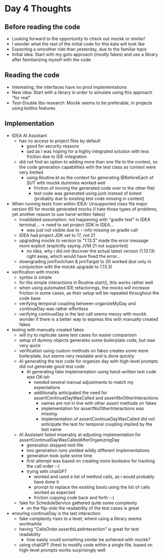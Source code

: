# Day 4 Thoughts

## Before reading the code

- Looking forward to the opportunity to check out mockk or similar!
- I wonder what the rest of the initial code for this kata will look like
- Expecting a smoother ride than yesterday, due to the familiar topic
- Initial idea: Start with my goto approach (mostly fakes) and use a library after familiarizing myself with the code

## Reading the code

- Interesting, the interfaces have no prod implementations
- New idea: Start with a library in order to simulate using this approach "for real"
- Test-Double libs research: Mockk seems to be preferable, in projects using kotlins features

## Implementation

- IDEA AI Assistant
  - has no access to project files by default
    - good for security reasons
    - sad as I was hoping for a highly integrated solution with less friction due to IDE-integration
  - did not find an option to adding more than one file to the context, so the code generation capabilities with the test class as context were very limited
    - using Routine.kt as the context for generating @BeforeEach of SUT with mockk dummies worked well
      - friction of moving the generated code over to the other file)
      - test code was generated using junit instead of kotest (probably due to existing test code missing in context)
- When running tests from within IDEA: Unsupported class file major version 65 for mockk generated mocks (I hate those types of problems, yet another reason to use hand-written fakes)
  - invalidated assumption: not happening with "gradle test" in IDEA terminal... -> need to set project SDK in IDEA...
    - was just not visible due to --info missing on gradle call
  - IDEA had project JDK set to 17, not 21
  - upgrading mockk to version to "1.13.3" made the error message more explicit (explicitly saying JVM 21 not supported)
    - no idea, why i did not discover the actual latest version (1.13.13) right away, which would have fixed the error...
  - downgrading jvmToolchain & jvmTarget to 20 worked (but only in conjunction with the mockk upgrade to 1.13.3)
- verification with mockk
  - syntax is simple
  - for the simple interactions in Routine.start(), this works rather well
  - when using automated IDE refactorings, the mocks will increase friction in some cases, as their setup will be repeated throughout the code base
  - verifying temporal coupling between organizeMyDay and continueDay was rather effortless
  - verifying continueDay is the last call seems messy with mockk. wonder if there is a better way to express this with manually created fakes
- testing with manually created fakes
  - will try to replicate same test cases for easier comparison 
  - setup of dummy objects generates some boilerplate code, but was very quick
  - verification using custom methods on fakes creates some more boilerplate, but seems very readable and is done quickly
  - AI generating the test code for organize day with high-level prompts did not generate good test code
    - AI generating fake implementation using hand-written test code was OK-ish
      - needed several manual adjustments to match my expectations
      - additionally anticipated the need for assertContinueDayWasCalled and assertNoOtherInteractions
        - names are not in line with other assert methods on fakes
        - implementation for assertNoOtherInteractions was missing
        - implementation of assertContinueDayWasCalled did not anticipate the test for temporal coupling implied by the test name
  - AI Assistant failed miserably at adjusting implementation for assertContinueDayWasCalledAfterOrganizingDay
    - generation stopped mid-file
    - two generation runs yielded wildly different implementations
    - generation took quite some time
    - first attempt was based on creating more booleans for tracking the call order :-(
    - trying with chatGPT
      - worked and used a list of method calls, as i would probably have done it 
      - prompt to replace the existing bools using the list of calls worked as expected
      - friction copying code back and forth :-(
  - fake for ScheduleService gathered quite some complexity
    - on the flip-side the readability of the test cases is great
- ensuring continueDay is the last interaction:
  - fake complexity rises to a level, where using a library seems worthwhile
  - having "CallsOrder.assertIsLastInteraction" is great for test readability
    - how easily could something similar be achieved with mockk?
  - using chatGPT (free) to modify code within a single file, based on high-level prompts works surprisingly well